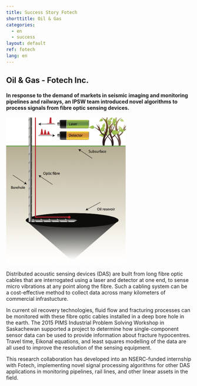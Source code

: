 ```yaml
---
title: Success Story Fotech
shorttitle: Oil & Gas
categories:
  - en
  - success
layout: default
ref: fotech
lang: en
---
```


## Oil & Gas - Fotech Inc.

#### 	In response to the demand of markets in seismic imaging and monitoring pipelines and railways, an IPSW team introduced novel algorithms to process signals from fibre optic sensing devices. 

<img src="/img/portfolio/DAS_borehole.png" style="max-height: 400px"
class="img-responsive center-block"/>

Distributed acoustic sensing devices (DAS) are built from long fibre optic cables that are interrogated using a laser and detector at one end, to sense micro vibrations at any point along the fibre. Such a cabling system can be a cost-effective method to collect data across many kilometers of commercial infrastucture.

In current oil recovery technologies, fluid flow and fracturing processes can be
monitored with these fibre
optic cables installed in a deep bore hole in the earth.  The 2015 PIMS Industrial Problem Solving Workshop in Saskachewan supported a project to determine how single-component
sensor data can be used to provide information about fracture hypocentres.
Travel time, Eikonal equations, and least squares modelling of the data are
all used to improve the resolution of the sensing equipment.

This research collaboration has developed into an NSERC-funded internship with Fotech,
implementing novel signal processing algorithms for other DAS applications in
monitoring pipelines, rail lines, and other linear assets in the field. 


